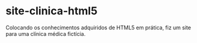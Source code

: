 # site-clinica-html5
Colocando os conhecimentos adquiridos de HTML5 em prática, fiz um site para uma clínica médica fictícia.

